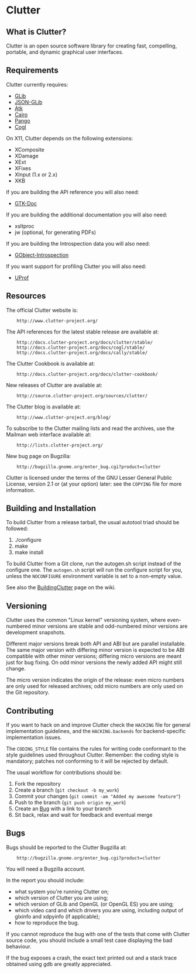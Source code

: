 Clutter
=======

What is Clutter?
----------------

Clutter is an open source software library for creating fast, compelling,
portable, and dynamic graphical user interfaces.

Requirements
------------

Clutter currently requires:

* [GLib](http://git.gnome.org/browse/glib)
* [JSON-GLib](http://git.gnome.org/browse/json-glib)
* [Atk](http://git.gnome.org/browse/atk)
* [Cairo](http://cairographics.org)
* [Pango](http://git.gnome.org/browse/pango)
* [Cogl](http://git.gnome.org/browse/cogl)

On X11, Clutter depends on the following extensions:

* XComposite
* XDamage
* XExt
* XFixes
* XInput (1.x or 2.x)
* XKB

If you are building the API reference you will also need:

* [GTK-Doc](http://git.gnome.org/browse/gtk-doc)

If you are building the additional documentation you will also need:

* xsltproc
* jw (optional, for generating PDFs)

If you are building the Introspection data you will also need:

* [GObject-Introspection](http://git.gnome.org/browse/gobject-introspection)

If you want support for profiling Clutter you will also need:

* [UProf](git://github.com/rib/UProf.git)

Resources
---------

The official Clutter website is:

        http://www.clutter-project.org/

The API references for the latest stable release are available at:

        http://docs.clutter-project.org/docs/clutter/stable/
        http://docs.clutter-project.org/docs/cogl/stable/
        http://docs.clutter-project.org/docs/cally/stable/

The Clutter Cookbook is available at:

        http://docs.clutter-project.org/docs/clutter-cookbook/

New releases of Clutter are available at:

        http://source.clutter-project.org/sources/clutter/

The Clutter blog is available at:

        http://www.clutter-project.org/blog/

To subscribe to the Clutter mailing lists and read the archives, use the
Mailman web interface available at:

        http://lists.clutter-project.org/

New bug page on Bugzilla:

        http://bugzilla.gnome.org/enter_bug.cgi?product=clutter

Clutter is licensed under the terms of the GNU Lesser General Public
License, version 2.1 or (at your option) later: see the `COPYING` file
for more information.

Building and Installation
-------------------------

To build Clutter from a release tarball, the usual autotool triad should
be followed:

1. ./configure
2. make
3. make install

To build Clutter from a Git clone, run the autogen.sh script instead
of the configure one. The `autogen.sh` script will run the configure script
for you, unless the `NOCONFIGURE` environment variable is set to a non-empty
value.

See also the [BuildingClutter][building-clutter] page on the wiki.

Versioning
----------

Clutter uses the common "Linux kernel" versioning system, where
even-numbered minor versions are stable and odd-numbered minor
versions are development snapshots.

Different major versions break both API and ABI but are parallel
installable. The same major version with differing minor version is
expected to be ABI compatible with other minor versions; differing
micro versions are meant just for bug fixing. On odd minor versions
the newly added API might still change.

The micro version indicates the origin of the release: even micro
numbers are only used for released archives; odd micro numbers are
only used on the Git repository.

Contributing
------------

If you want to hack on and improve Clutter check the `HACKING` file for
general implementation guidelines, and the `HACKING.backends` for
backend-specific implementation issues.

The `CODING_STYLE` file contains the rules for writing code conformant to
the style guidelines used throughout Clutter. Remember: the coding style
is mandatory; patches not conforming to it will be rejected by default.

The usual workflow for contributions should be:

1. Fork the repository
2. Create a branch (`git checkout -b my_work`)
3. Commit your changes (`git commit -am "Added my awesome feature"`)
4. Push to the branch (`git push origin my_work`)
5. Create an [Bug][1] with a link to your branch
6. Sit back, relax and wait for feedback and eventual merge

Bugs
----

Bugs should be reported to the Clutter Bugzilla at:

        http://bugzilla.gnome.org/enter_bug.cgi?product=clutter

You will need a Bugzilla account.

In the report you should include:

* what system you're running Clutter on;
* which version of Clutter you are using;
* which version of GLib and OpenGL (or OpenGL ES) you are using;
* which video card and which drivers you are using, including output of
  glxinfo and xdpyinfo (if applicable);
* how to reproduce the bug.

If you cannot reproduce the bug with one of the tests that come with Clutter
source code, you should include a small test case displaying the bad
behaviour.

If the bug exposes a crash, the exact text printed out and a stack trace
obtained using gdb are greatly appreciated.



[building-clutter]: http://wiki.clutter-project.org/wiki/BuildingClutter
[1]: http://bugzilla.gnome.org/enter_bug.cgi?product=clutter
